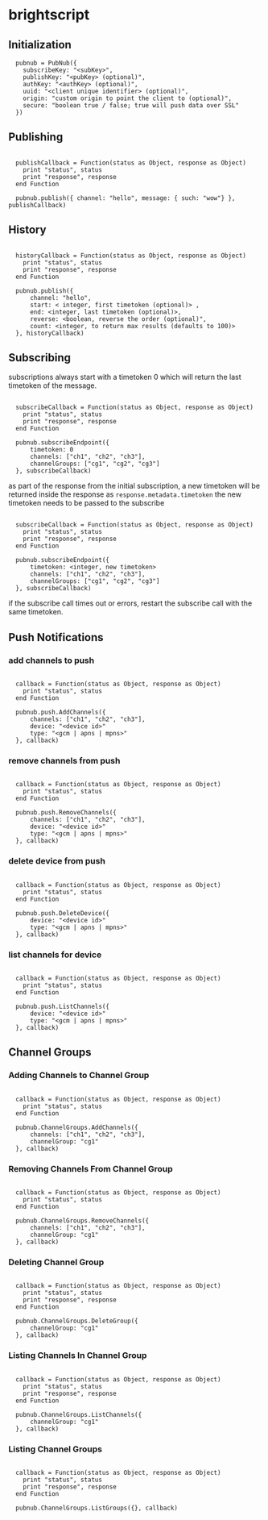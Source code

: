# brightscript



## Initialization

```brightscript
  pubnub = PubNub({
    subscribeKey: "<subKey>",
    publishKey: "<pubKey> (optional)",
    authKey: "<authKey> (optional)",
    uuid: "<client unique identifier> (optional)",
    origin: "custom origin to point the client to (optional)",
    secure: "boolean true / false; true will push data over SSL"
  })
```

## Publishing

```brightscript

  publishCallback = Function(status as Object, response as Object)
    print "status", status
    print "response", response
  end Function

  pubnub.publish({ channel: "hello", message: { such: "wow"} }, publishCallback)

```

## History

```brightscript

  historyCallback = Function(status as Object, response as Object)
    print "status", status
    print "response", response
  end Function

  pubnub.publish({
      channel: "hello",
      start: < integer, first timetoken (optional)> ,
      end: <integer, last timetoken (optional)>,
      reverse: <boolean, reverse the order (optional)",
      count: <integer, to return max results (defaults to 100)>
  }, historyCallback)

```

## Subscribing


subscriptions always start with a timetoken 0 which will return the last timetoken of the message.

```brightscript

  subscribeCallback = Function(status as Object, response as Object)
    print "status", status
    print "response", response
  end Function

  pubnub.subscribeEndpoint({
      timetoken: 0
      channels: ["ch1", "ch2", "ch3"],
      channelGroups: ["cg1", "cg2", "cg3"]
  }, subscribeCallback)

```

as part of the response from the initial subscription, a new timetoken will be returned inside the response as `response.metadata.timetoken`
the new timetoken needs to be passed to the subscribe


```brightscript

  subscribeCallback = Function(status as Object, response as Object)
    print "status", status
    print "response", response
  end Function

  pubnub.subscribeEndpoint({
      timetoken: <integer, new timetoken>
      channels: ["ch1", "ch2", "ch3"],
      channelGroups: ["cg1", "cg2", "cg3"]
  }, subscribeCallback)

```

if the subscribe call times out or errors, restart the subscribe call with the same timetoken.

## Push Notifications

### add channels to push

```brightscript

  callback = Function(status as Object, response as Object)
    print "status", status
  end Function

  pubnub.push.AddChannels({
      channels: ["ch1", "ch2", "ch3"],
      device: "<device id>"
      type: "<gcm | apns | mpns>"
  }, callback)

```

### remove channels from push

```brightscript

  callback = Function(status as Object, response as Object)
    print "status", status
  end Function

  pubnub.push.RemoveChannels({
      channels: ["ch1", "ch2", "ch3"],
      device: "<device id>"
      type: "<gcm | apns | mpns>"
  }, callback)

```

### delete device from push

```brightscript

  callback = Function(status as Object, response as Object)
    print "status", status
  end Function

  pubnub.push.DeleteDevice({
      device: "<device id>"
      type: "<gcm | apns | mpns>"
  }, callback)

```

### list channels for device

```brightscript

  callback = Function(status as Object, response as Object)
    print "status", status
  end Function

  pubnub.push.ListChannels({
      device: "<device id>"
      type: "<gcm | apns | mpns>"
  }, callback)

```

## Channel Groups

### Adding Channels to Channel Group

```brightscript

  callback = Function(status as Object, response as Object)
    print "status", status
  end Function

  pubnub.ChannelGroups.AddChannels({
      channels: ["ch1", "ch2", "ch3"],
      channelGroup: "cg1"
  }, callback)

```

### Removing Channels From Channel Group

```brightscript

  callback = Function(status as Object, response as Object)
    print "status", status
  end Function

  pubnub.ChannelGroups.RemoveChannels({
      channels: ["ch1", "ch2", "ch3"],
      channelGroup: "cg1"
  }, callback)

```

### Deleting Channel Group

```brightscript

  callback = Function(status as Object, response as Object)
    print "status", status
    print "response", response
  end Function

  pubnub.ChannelGroups.DeleteGroup({
      channelGroup: "cg1"
  }, callback)
```

### Listing Channels In Channel Group

```brightscript

  callback = Function(status as Object, response as Object)
    print "status", status
    print "response", response
  end Function

  pubnub.ChannelGroups.ListChannels({
      channelGroup: "cg1"
  }, callback)
```

### Listing Channel Groups

```brightscript

  callback = Function(status as Object, response as Object)
    print "status", status
    print "response", response
  end Function

  pubnub.ChannelGroups.ListGroups({}, callback)
```
